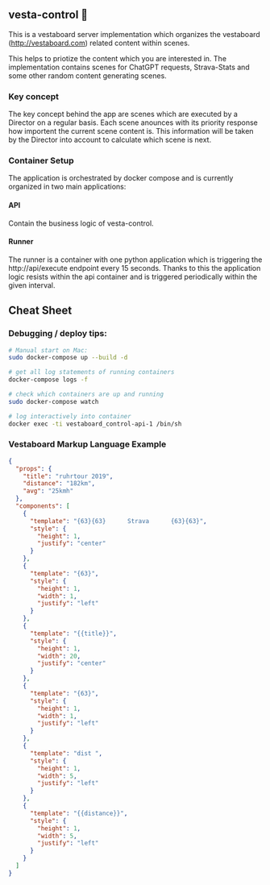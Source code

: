 ## vesta-control 🚀

This is a vestaboard server implementation which organizes the vestaboard (http://vestaboard.com) related content within scenes.

This helps to priotize the content which you are interested in. The implementation contains scenes for ChatGPT
requests, Strava-Stats and some other random content generating scenes.


### Key concept
The key concept behind the app are scenes which are executed by a Director on a regular basis. Each scene anounces with its priority response how importent the current scene content is.
This information will be taken by the Director into account to calculate which scene is next.




### Container Setup
The application is orchestrated by docker compose and is currently organized in two main applications:
#### API
Contain the business logic of vesta-control.
#### Runner
The runner is a container with one python application which is triggering the http://api/execute endpoint every 15 seconds. Thanks to this the application logic resists within the api container and is triggered periodically within the given interval.


## Cheat Sheet

### Debugging / deploy tips:
```bash
# Manual start on Mac:
sudo docker-compose up --build -d

# get all log statements of running containers
docker-compose logs -f

# check which containers are up and running
sudo docker-compose watch

# log interactively into container
docker exec -ti vestaboard_control-api-1 /bin/sh
```

### Vestaboard Markup Language Example
```json
{
  "props": {
    "title": "ruhrtour 2019",
    "distance": "182km",
    "avg": "25kmh"
  },
  "components": [
    {
      "template": "{63}{63}      Strava      {63}{63}",
      "style": {
        "height": 1,
        "justify": "center"
      }
    },
    {
      "template": "{63}",
      "style": {
        "height": 1,
        "width": 1,
        "justify": "left"
      }
    },
    {
      "template": "{{title}}",
      "style": {
        "height": 1,
        "width": 20,
        "justify": "center"
      }
    },
    {
      "template": "{63}",
      "style": {
        "height": 1,
        "width": 1,
        "justify": "left"
      }
    },
    {
      "template": "dist ",
      "style": {
        "height": 1,
        "width": 5,
        "justify": "left"
      }
    },
    {
      "template": "{{distance}}",
      "style": {
        "height": 1,
        "width": 5,
        "justify": "left"
      }
    }
  ]
}
```